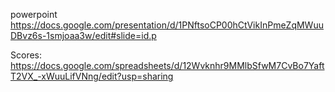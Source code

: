 powerpoint
   https://docs.google.com/presentation/d/1PNftsoCP00hCtVikInPmeZqMWuuDBvz6s-1smjoaa3w/edit#slide=id.p

Scores:
   https://docs.google.com/spreadsheets/d/12Wvknhr9MMlbSfwM7CvBo7YaftT2VX_-xWuuLifVNng/edit?usp=sharing


